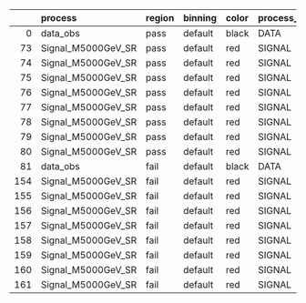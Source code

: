 |     | process            | region   | binning   | color   | process_type   |   scale | variation   | source_filename                                             | source_histname    | alias              | title           |   combine_idx |    lnN |   shapes | syst_type   | direction   | variation_alias   |
|----:|:-------------------|:---------|:----------|:--------|:---------------|--------:|:------------|:------------------------------------------------------------|:-------------------|:-------------------|:----------------|--------------:|-------:|---------:|:------------|:------------|:------------------|
|   0 | data_obs           | pass     | default   | black   | DATA           |       1 | nominal     | ./histograms_for_2DAlphabet_v8/EaDM_Cosmics_Data_SR.root    | hpass              | Cosmics_Data_SR    | Cosmics_Data_SR |           nan | nan    |      nan | nan         | nan         | nan               |
|  73 | Signal_M5000GeV_SR | pass     | default   | red     | SIGNAL         |       1 | lumi        | ./histograms_for_2DAlphabet_v8/EaDM_Signal_M5000GeV_SR.root | hpass              | Signal_M5000GeV_SR | DM signal       |           nan |   1.05 |      nan | lnN         | nan         | nan               |
|  74 | Signal_M5000GeV_SR | pass     | default   | red     | SIGNAL         |       1 | RNN         | ./histograms_for_2DAlphabet_v8/EaDM_Signal_M5000GeV_SR.root | hpass_RNNsyst_up   | Signal_M5000GeV_SR | DM signal       |           nan | nan    |        1 | shapes      | Up          | RNNsyst           |
|  75 | Signal_M5000GeV_SR | pass     | default   | red     | SIGNAL         |       1 | RNN         | ./histograms_for_2DAlphabet_v8/EaDM_Signal_M5000GeV_SR.root | hpass_RNNsyst_down | Signal_M5000GeV_SR | DM signal       |           nan | nan    |        1 | shapes      | Down        | RNNsyst           |
|  76 | Signal_M5000GeV_SR | pass     | default   | red     | SIGNAL         |       1 | pT          | ./histograms_for_2DAlphabet_v8/EaDM_Signal_M5000GeV_SR.root | hpass_pTsyst_up    | Signal_M5000GeV_SR | DM signal       |           nan | nan    |        1 | shapes      | Up          | pTsyst            |
|  77 | Signal_M5000GeV_SR | pass     | default   | red     | SIGNAL         |       1 | pT          | ./histograms_for_2DAlphabet_v8/EaDM_Signal_M5000GeV_SR.root | hpass_pTsyst_down  | Signal_M5000GeV_SR | DM signal       |           nan | nan    |        1 | shapes      | Down        | pTsyst            |
|  78 | Signal_M5000GeV_SR | pass     | default   | red     | SIGNAL         |       1 | t0          | ./histograms_for_2DAlphabet_v8/EaDM_Signal_M5000GeV_SR.root | hpass_t0syst_up    | Signal_M5000GeV_SR | DM signal       |           nan | nan    |        1 | shapes      | Up          | t0syst            |
|  79 | Signal_M5000GeV_SR | pass     | default   | red     | SIGNAL         |       1 | t0          | ./histograms_for_2DAlphabet_v8/EaDM_Signal_M5000GeV_SR.root | hpass_t0syst_down  | Signal_M5000GeV_SR | DM signal       |           nan | nan    |        1 | shapes      | Down        | t0syst            |
|  80 | Signal_M5000GeV_SR | pass     | default   | red     | SIGNAL         |       1 | nominal     | ./histograms_for_2DAlphabet_v8/EaDM_Signal_M5000GeV_SR.root | hpass              | Signal_M5000GeV_SR | DM signal       |           nan | nan    |      nan | nan         | nan         | nan               |
|  81 | data_obs           | fail     | default   | black   | DATA           |       1 | nominal     | ./histograms_for_2DAlphabet_v8/EaDM_Cosmics_Data_SR.root    | hfail              | Cosmics_Data_SR    | Cosmics_Data_SR |           nan | nan    |      nan | nan         | nan         | nan               |
| 154 | Signal_M5000GeV_SR | fail     | default   | red     | SIGNAL         |       1 | lumi        | ./histograms_for_2DAlphabet_v8/EaDM_Signal_M5000GeV_SR.root | hfail              | Signal_M5000GeV_SR | DM signal       |           nan |   1.05 |      nan | lnN         | nan         | nan               |
| 155 | Signal_M5000GeV_SR | fail     | default   | red     | SIGNAL         |       1 | RNN         | ./histograms_for_2DAlphabet_v8/EaDM_Signal_M5000GeV_SR.root | hfail_RNNsyst_up   | Signal_M5000GeV_SR | DM signal       |           nan | nan    |        1 | shapes      | Up          | RNNsyst           |
| 156 | Signal_M5000GeV_SR | fail     | default   | red     | SIGNAL         |       1 | RNN         | ./histograms_for_2DAlphabet_v8/EaDM_Signal_M5000GeV_SR.root | hfail_RNNsyst_down | Signal_M5000GeV_SR | DM signal       |           nan | nan    |        1 | shapes      | Down        | RNNsyst           |
| 157 | Signal_M5000GeV_SR | fail     | default   | red     | SIGNAL         |       1 | pT          | ./histograms_for_2DAlphabet_v8/EaDM_Signal_M5000GeV_SR.root | hfail_pTsyst_up    | Signal_M5000GeV_SR | DM signal       |           nan | nan    |        1 | shapes      | Up          | pTsyst            |
| 158 | Signal_M5000GeV_SR | fail     | default   | red     | SIGNAL         |       1 | pT          | ./histograms_for_2DAlphabet_v8/EaDM_Signal_M5000GeV_SR.root | hfail_pTsyst_down  | Signal_M5000GeV_SR | DM signal       |           nan | nan    |        1 | shapes      | Down        | pTsyst            |
| 159 | Signal_M5000GeV_SR | fail     | default   | red     | SIGNAL         |       1 | t0          | ./histograms_for_2DAlphabet_v8/EaDM_Signal_M5000GeV_SR.root | hfail_t0syst_up    | Signal_M5000GeV_SR | DM signal       |           nan | nan    |        1 | shapes      | Up          | t0syst            |
| 160 | Signal_M5000GeV_SR | fail     | default   | red     | SIGNAL         |       1 | t0          | ./histograms_for_2DAlphabet_v8/EaDM_Signal_M5000GeV_SR.root | hfail_t0syst_down  | Signal_M5000GeV_SR | DM signal       |           nan | nan    |        1 | shapes      | Down        | t0syst            |
| 161 | Signal_M5000GeV_SR | fail     | default   | red     | SIGNAL         |       1 | nominal     | ./histograms_for_2DAlphabet_v8/EaDM_Signal_M5000GeV_SR.root | hfail              | Signal_M5000GeV_SR | DM signal       |           nan | nan    |      nan | nan         | nan         | nan               |